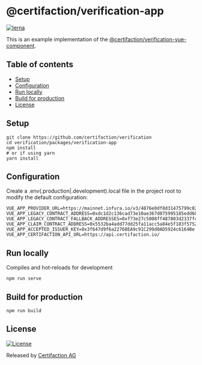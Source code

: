 # @certifaction/verification-app

[![lerna][lerna]][lerna-url]

This is an example implementation of the [@certifaction/verification-vue-component](https://github.com/certifaction/verification/tree/master/packages/verification-vue-component).

## Table of contents

* [Setup](#setup)
* [Configuration](#configuration)
* [Run locally](#run-locally)
* [Build for production](#build-for-production)
* [License](#license)

## Setup

```shell script
git clone https://github.com/certifaction/verification
cd verification/packages/verification-app
npm install
# or if using yarn
yarn install
```

## Configuration

Create a .env(.production|.development).local file in the project root to modify the default configuration:

```dotenv
VUE_APP_PROVIDER_URL=https://mainnet.infura.io/v3/4876e0df8d31475799c8239ba2538c4c
VUE_APP_LEGACY_CONTRACT_ADDRESS=0xdc1d2c136cad73e10ae367d075995185edd68cae
VUE_APP_LEGACY_CONTRACT_FALLBACK_ADDRESSES=0xf73e27c5008ff487803d2337fc3ac4016f6526e4,0x5ee4ec3cbee909050e68c7ff7a8b422cfbd72244
VUE_APP_CLAIM_CONTRACT_ADDRESS=0x5532ba4add77dd25fa11acc5a84e5f183f57525e
VUE_APP_ACCEPTED_ISSUER_KEY=0x3f647d9f6a22768EA9c91C299d0AD5924c6164Be
VUE_APP_CERTIFACTION_API_URL=https://api.certifaction.io/
```

## Run locally

Compiles and hot-reloads for development

```shell script
npm run serve
```

## Build for production

```shell script
npm run build
```

## License

[![License](https://img.shields.io/badge/license-MIT-blue.svg)](https://github.com/certifaction/verification/blob/master/LICENSE)

Released by [Certifaction AG](https://certifaction.com)

[lerna]: https://img.shields.io/badge/maintained%20with-lerna-cc00ff.svg
[lerna-url]: https://lerna.js.org/
